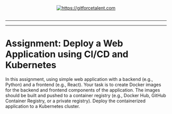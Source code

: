 <div align="center">
	<a target="_blank" href="https://gitforcetalent.com">
        <picture>
            <source media="(prefers-color-scheme: dark)" srcset="https://gitforcetalent.com/_next/image?url=%2Fimages%2Flogo-light.png&w=1920&q=75">
            <source media="(prefers-color-scheme: light)" srcset="https://gitforcetalent.com/_next/image?url=%2Fimages%2Flogo.png&w=1920&q=75">
            <img alt="https://gitforcetalent.com" src="https://gitforcetalent.com/_next/image?url=%2Fimages%2Flogo.png">
        </picture>
	</a>
    <br />
    <br />
</div>

---

---

# Assignment: Deploy a Web Application using CI/CD and Kubernetes

In this assignment, using simple web application with a backend (e.g., Python) and a frontend (e.g., React). Your task is to create Docker images for the backend and frontend components of the application. The images should be built and pushed to a container registry (e.g., Docker Hub, GitHub Container Registry, or a private registry). Deploy the containerized application to a Kubernetes cluster.
